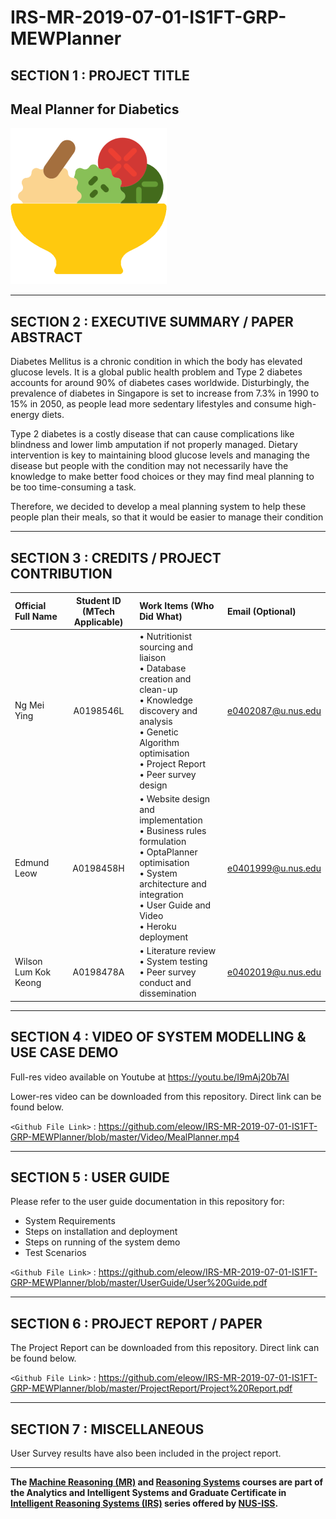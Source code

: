 ﻿# IRS-MR-2019-07-01-IS1FT-GRP-MEWPlanner

## SECTION 1 : PROJECT TITLE
## Meal Planner for Diabetics

![MEWPlanner](/SystemCode/frontend/kieFrontApp/static/images/icons/salad_sm.png?raw=true&s=100)

---

## SECTION 2 : EXECUTIVE SUMMARY / PAPER ABSTRACT

Diabetes Mellitus is a chronic condition in which the body has elevated glucose levels. It is a global public health problem and Type 2 diabetes accounts for around 90% of diabetes cases worldwide. Disturbingly, the prevalence of diabetes in Singapore is set to increase from 7.3% in 1990 to 15% in 2050, as people lead more sedentary lifestyles and consume high-energy diets.

Type 2 diabetes is a costly disease that can cause complications like blindness and lower limb amputation if not properly managed. Dietary intervention is key to maintaining blood glucose levels and managing the disease but people with the condition may not necessarily have the knowledge to make better food choices or they may find meal planning to be too time-consuming a task.

Therefore, we decided to develop a meal planning system to help these people plan their meals, so that it would be easier to manage their condition

---

## SECTION 3 : CREDITS / PROJECT CONTRIBUTION

| Official Full Name  | Student ID (MTech Applicable)  | Work Items (Who Did What) | Email (Optional) |
| :------------ |:---------------:| :-----| :-----|
| Ng Mei Ying | A0198546L | • Nutritionist sourcing and liaison <br>• Database creation and clean-up <br>• Knowledge discovery and analysis<br>• Genetic Algorithm optimisation <br>• Project Report<br>• Peer survey design| e0402087@u.nus.edu |
| Edmund Leow | A0198458H | • Website design and implementation<br>• Business rules formulation<br>• OptaPlanner optimisation<br>• System architecture and integration<br>• User Guide and Video<br>• Heroku deployment | e0401999@u.nus.edu |
| Wilson Lum Kok Keong| A0198478A | • Literature review<br>• System testing<br>• Peer survey conduct and dissemination<br>| e0402019@u.nus.edu |

---

## SECTION 4 : VIDEO OF SYSTEM MODELLING & USE CASE DEMO

Full-res video available on Youtube at https://youtu.be/I9mAj20b7AI

Lower-res video can be downloaded from this repository. Direct link can be found below.

`<Github File Link>` : <https://github.com/eleow/IRS-MR-2019-07-01-IS1FT-GRP-MEWPlanner/blob/master/Video/MealPlanner.mp4>

---

## SECTION 5 : USER GUIDE

Please refer to the user guide documentation in this repository for:

- System Requirements
- Steps on installation and deployment
- Steps on running of the system demo
- Test Scenarios

`<Github File Link>` : <https://github.com/eleow/IRS-MR-2019-07-01-IS1FT-GRP-MEWPlanner/blob/master/UserGuide/User%20Guide.pdf>

---

## SECTION 6 : PROJECT REPORT / PAPER

The Project Report can be downloaded from this repository. Direct link can be found below.

`<Github File Link>` : <https://github.com/eleow/IRS-MR-2019-07-01-IS1FT-GRP-MEWPlanner/blob/master/ProjectReport/Project%20Report.pdf>

---

## SECTION 7 : MISCELLANEOUS

User Survey results have also been included in the project report.

---

**The [Machine Reasoning (MR)](https://www.iss.nus.edu.sg/executive-education/course/detail/machine-reasoning "Machine Reasoning") and [Reasoning Systems](https://www.iss.nus.edu.sg/executive-education/course/detail/reasoning-systems "Reasoning Systems") courses are part of the Analytics and Intelligent Systems and Graduate Certificate in [Intelligent Reasoning Systems (IRS)](https://www.iss.nus.edu.sg/stackable-certificate-programmes/intelligent-systems "Intelligent Reasoning Systems") series offered by [NUS-ISS](https://www.iss.nus.edu.sg "Institute of Systems Science, National University of Singapore").**